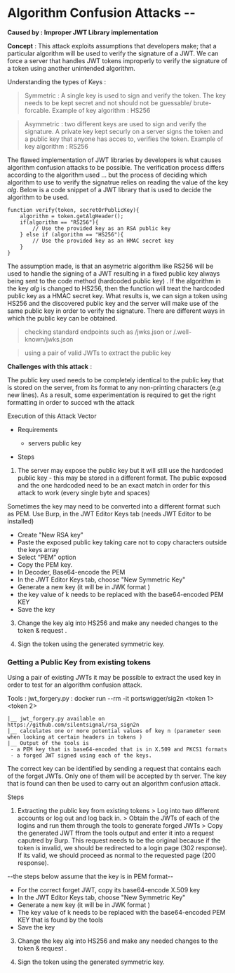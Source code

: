 # Algorithm Confusion Attacks --

**Caused by : Improper JWT Library implementation**	

**Concept** :  This attack exploits assumptions that developers make; that a particular algorithm will be used to verify the signature of a JWT.  We can force a server that handles JWT tokens improperly to verify the signature of a token using another unintended algorithm.
				
Understanding the types of Keys :

 > Symmetric :  A single key is used to sign and verify the token. The key needs to be kept secret and not should not be guessable/ brute-forcable. 
   Example of key algorithm : HS256
						
> Asymmetric : two different keys are used to sign and verify the signature. A private key kept securly on a server signs the token and a public key that anyone has acces to, verifies the token. 
  Example of key algorithm : RS256

	
The flawed implementation of JWT libraries  by developers is what causes algorithm confusion attacks to be possible. The verification process differs according to the algorithm used ... but the process of deciding which algorithm to use to verify the signatrue relies on reading the value of the key _alg_. Below is a code snippet of a JWT library that is  used to decide the algorithm to be  used. 
				
				
~~~~~~~~~~~~~~~~~~~~~~~~~~~~~~~~~
function verify(token, secretOrPublicKey){
    algorithm = token.getAlgHeader();
    if(algorithm == "RS256"){
        // Use the provided key as an RSA public key
    } else if (algorithm == "HS256"){
        // Use the provided key as an HMAC secret key
    }
}
~~~~~~~~~~~~~~~~~~~~~~~~~~~~~~~~~

				
The assumption made,  is that an asymetric algorithm like RS256 will be used to handle the signing of a JWT resulting in a fixed public key always being sent to the code method (hardcoded public key) . If the algorithm in the key _alg_ is changed to HS256, then the function will treat the hardcoded public key as a HMAC secret key. What results is, we can sign a token using  HS256 and the discovered public key and the server will make use of the same public key in order to verify the signature. There are different ways in which the public key can be obtained. 

> checking standard endpoints such as /jwks.json or /.well-known/jwks.json


> using a pair of valid JWTs to extract the public key


**Challenges with this attack** : 

The public key used needs to be completely identical to the public key that is stored on the server, from its format to any non-printing characters (e.g new lines). As a result, some experimentation is required to get the right formatting in order to succed wth the attack 


Execution of this Attack Vector
						
- Requirements 
   + servers public key
					
- Steps	

 1. The server may expose the public key but it will still use the hardcoded public key - this may be stored in a different format. The public exposed and the one hardcoded need to be an exact match in order for this attack to work (every single byte and spaces) 
								
Sometimes the key may need to be converted into a different format such as PEM. Use Burp, in the JWT Editor Keys tab (needs JWT Editor to be installed) 
										
 - Create "New RSA key"
 - Paste the exposed public key taking care not to copy characters outside the keys array
 - Select “PEM” option 
 - Copy the PEM key. 
 - In Decoder, Base64-encode the PEM 
 - In the JWT Editor Keys tab, choose "New Symmetric Key" 
 - Generate a new key (it will be in JWK format )
 - the key value of k needs to be replaced with the base64-encoded PEM KEY  
 - Save the key								
											

3. Change the key alg into HS256 and make any needed changes to the token & request .
							
4. Sign the token using the generated symmetric key. 
											
											
					
					
### Getting a Public Key from existing tokens 
					
Using a pair of existing JWTs it may be possible to extract the used key in order to test for an algorithm confusion attack.
					
 Tools : jwt_forgery.py 
       : docker run --rm -it portswigger/sig2n <token 1>  <token 2>
								 
	|__ jwt_forgery.py available on https://github.com/silentsignal/rsa_sign2n
	|__ calculates one or more potential values of key n (parameter seen when looking at certain headers in tokens ) 
	|__ Output of the tools is 
	 - a PEM key that is base64-encoded that is in X.509 and PKCS1 formats
	 - a forged JWT signed using each of the keys. 
						
The correct key can be identified by sending a request that contains each of the forget JWTs. Only one of them will be accepted by th server. 
The key that is found can then be used to carry out an algorithm confusion attack. 

   Steps 
					
   1. Extracting the public key from existing tokens 
    > Log into two different accounts or log out and log back in. 
    > Obtain the JWTs of each of the logins and run them through the tools to generate forged JWTs
    > Copy the generated JWT ffrom the tools output and enter it into a request caputred by Burp. This request needs to be the original because if the token is invalid, we should be redirected to a login page (302 response). If its valid, we should proceed as normal to the requested page (200 response). 
								
--the steps below assume that the key is in PEM format--
								
   - For the correct forget JWT, copy its base64-encode X.509 key
   - In the JWT Editor Keys tab, choose "New Symmetric Key" 
   - Generate a new key (it will be in JWK format )
   - The key value of k needs to be replaced with the base64-encoded PEM KEY that is found by the tools  
   - Save the key	
						
						
 3. Change the key alg into HS256 and make any needed changes to the token & request .
						
 4. Sign the token using the generated symmetric key. 
